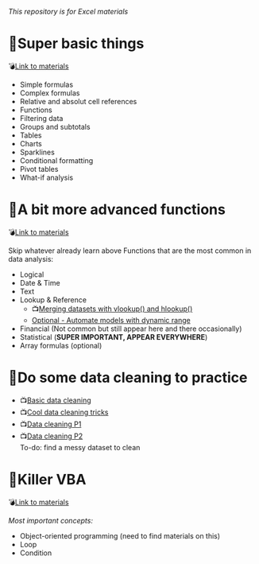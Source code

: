 *This repository is for Excel materials*

# :jack_o_lantern:Super basic things
:bomb:[Link to materials](https://www.gcflearnfree.org/excel2013/)<br/>

* Simple formulas
* Complex formulas
* Relative and absolut cell references
* Functions
* Filtering data
* Groups and subtotals 
* Tables
* Charts
* Sparklines
* Conditional formatting
* Pivot tables
* What-if analysis

# :jack_o_lantern:A bit more advanced functions
:bomb:[Link to materials](http://www.excel-easy.com/functions.html)<br/>

Skip whatever already learn above
Functions that are the most common in data analysis:
* Logical
* Date & Time
* Text
* Lookup & Reference 
  * :tv:[Merging datasets with vlookup() and hlookup()](https://www.youtube.com/watch?v=CqIY_60GvOs)
  * [Optional - Automate models with dynamic range](https://www.analyticsvidhya.com/blog/2014/09/automate-excel-models-reporting-dynamic-range/)
* Financial (Not common but still appear here and there occasionally)
* Statistical (**SUPER IMPORTANT, APPEAR EVERYWHERE**)
* Array formulas (optional)

# :jack_o_lantern:Do some data cleaning to practice
* :tv:[Basic data cleaning](https://www.youtube.com/watch?v=sB0nJlcjFBs)
* :tv:[Cool data cleaning tricks](https://www.youtube.com/watch?v=e0TfIbZXPeA)
* :tv:[Data cleaning P1](https://www.youtube.com/watch?v=Jt76Q0dVEm4)
* :tv:[Data cleaning P2](https://www.youtube.com/watch?v=Jt76Q0dVEm4) <br/>
To-do: find a messy dataset to clean

# :jack_o_lantern:Killer VBA
:bomb:[Link to materials](https://www.excel-pratique.com/en/vba.php)<br/>

*Most important concepts:*
* Object-oriented programming (need to find materials on this)
* Loop
* Condition





 
